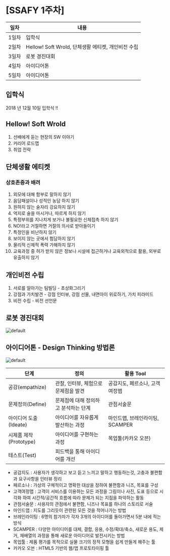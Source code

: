# [SSAFY 1주차]

|일차|내용|
|---|---|
|1일차|입학식|
|2일차|Hellow! Soft Wrold, 단체생활 에티켓, 개인비전 수립|
|3일차|로봇 경진대회|
|4일차|아이디어톤|
|5일차|아이디어톤|

## 입학식
  2018 년 12월 10일 입학식 !!

## Hellow! Soft Wrold
1. 선배에게 듣는 현장의 SW 이야기
2. 커리어 로드맵
3. 취업 전략

## 단체생활 에티켓
### 상호존중과 배려
1. 외모에 대해 함부로 말하지 않기
2. 음담패설이나 성적인 농담 하지 않기
3. 원하지 않는 술자리 강요하지 않기
4. 억지로 술을 마시거나, 따르게 하지 않기
5. 특정부위를 지나치게 보거나 불필요한 신체접촉 하지 않기
6. NO!라고 거절하면 거절의 의사로 받아들이기
7. 특정인을 비난하지 않기
8. 보이지 않는 곳에서 험담하지 않기
9. 물리적 신체적 폭력 가해하지 않기
10. 교육과정 중 허가 받지 않은 정보나 시설에 접근하거나 교육외적으로 활용, 외부로 유출하지 않기

## 개인비전 수립
1. 서로를 알아가는 팀빌딩 - 초상화그리기
2. 강점과 가치발견 - 강점 인터뷰, 강점 선물, 내면아이 위로하기, 가치 피라미드
3. 비전 수립 - 비전 선언문

## 로봇 경진대회
![default](https://user-images.githubusercontent.com/46036615/50434562-012fee80-0921-11e9-813f-416c26324f16.PNG)


## 아이디어톤 - Design Thinking 방법론
![default](https://user-images.githubusercontent.com/31179656/50433617-a98f8400-091c-11e9-9c72-3c3ddecc77ae.JPG)

|**단계**|**정의**|**활용 Tool**|
|------|----------|---------|
|공감(empathize)|관찰, 인터뷰, 체험으로 문제점을 발견|공감지도, 페르소나, 고객여정맵|
|문제정의(Define)|문제점에 대해 정의하고 분석하는 단계|관점서술문|
|아이디어 도출(Ideate)|아이디어를 자유롭게 발산하는 과정|마인드맵, 브레인라이팅, SCAMPER|
|시제품 제작(Prototype)|아이디어를 구현하는 과정|목업툴(카카오 오븐)|
|테스트(Test)|피드백을 통해 아이디어를 개선||

 * 공감지도 : 사용자가 생각하고 보고 듣고 느끼고 말하고 행동하는것, 고충과 불편함과 요구사항을 인터뷰 정리
 * 페르소나 : 가상의 구체적이고 명확한 대상을 정하여 불편함과 니즈, 목표를 구성
 * 고객여정맵 : 고객이 서비스를 이용하는 모든 과정을 그림이나 사진, 도표 등으로 시각화 하여 시간적/공간적 흐름에 따라 문제가 되는 지점을 파악하는 활동
 * 관점서술문 : 사용자의 관점에서 불편함, 니즈나 목표를 하나의 스토리로 서술
 * 마인드맵 : 지도를 그리듯이 관련된 모든 것을 적어나가는 방법
 * 브레인라이팅 : 6명의 참가자가 각자 3개의 아이디어를 돌아가면서 5분 내에 적는 방식
 * SCAMPER : 다양한 아이디어를 대체, 결합, 응용, 수정/확대/축소, 새로운 용도, 제거, 재배열의 과정을 통해 새로운 아이디어로 발전시키는 방법
 * 목업툴 : 제품 평가를 목적으로 실물 크기의 정적 모형을 쉽게 만들게 해주는 툴
 * 카카오 오븐 : HTML5 기반의 웹/앱 프로토타이핑 툴

